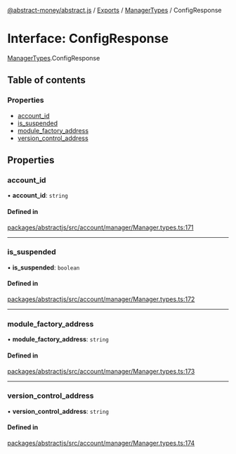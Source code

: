 [@abstract-money/abstract.js](../README.md) / [Exports](../modules.md) / [ManagerTypes](../modules/ManagerTypes.md) / ConfigResponse

# Interface: ConfigResponse

[ManagerTypes](../modules/ManagerTypes.md).ConfigResponse

## Table of contents

### Properties

- [account\_id](ManagerTypes.ConfigResponse.md#account_id)
- [is\_suspended](ManagerTypes.ConfigResponse.md#is_suspended)
- [module\_factory\_address](ManagerTypes.ConfigResponse.md#module_factory_address)
- [version\_control\_address](ManagerTypes.ConfigResponse.md#version_control_address)

## Properties

### account\_id

• **account\_id**: `string`

#### Defined in

[packages/abstractjs/src/account/manager/Manager.types.ts:171](https://github.com/Abstract-OS/abstract.js/blob/c46b309/packages/abstractjs/src/account/manager/Manager.types.ts#L171)

___

### is\_suspended

• **is\_suspended**: `boolean`

#### Defined in

[packages/abstractjs/src/account/manager/Manager.types.ts:172](https://github.com/Abstract-OS/abstract.js/blob/c46b309/packages/abstractjs/src/account/manager/Manager.types.ts#L172)

___

### module\_factory\_address

• **module\_factory\_address**: `string`

#### Defined in

[packages/abstractjs/src/account/manager/Manager.types.ts:173](https://github.com/Abstract-OS/abstract.js/blob/c46b309/packages/abstractjs/src/account/manager/Manager.types.ts#L173)

___

### version\_control\_address

• **version\_control\_address**: `string`

#### Defined in

[packages/abstractjs/src/account/manager/Manager.types.ts:174](https://github.com/Abstract-OS/abstract.js/blob/c46b309/packages/abstractjs/src/account/manager/Manager.types.ts#L174)
